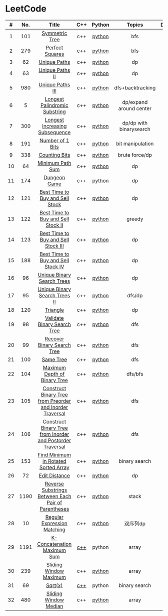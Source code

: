 LeetCode
========

| # | No. | Title | C++ | Python | Topics | Difficulty | Date |
|:----:|:------:| :--------------: | :--------: | :--------: | :--------: | :-: | :------: |
| 1 |101|[Symmetric Tree](https://leetcode.com/problems/symmetric-tree/) | c++ | [python](./solution/101SymmetricTree.py) | bfs | E | 2019/04/09 |
| 2 |279|[Perfect Squares](https://leetcode.com/problems/perfect-squares/) | c++ | [python](./solution/279PerfectSquares.py) | bfs | M | 2019/04/09 |
| 3 |62|[Unique Paths](https://leetcode.com/problemset/all/) | c++ | [python](./solution/62UniquePaths.py) | dp | M | 2019/04/15 |
| 4 |63|[Unique Paths II](https://leetcode.com/problemset/all/) | c++ | [python](./solution/63UniquePathsII.py) | dp | M | 2019/04/15 |
| 5 |980|[Unique Paths III](https://leetcode.com/problemset/all/) | c++ | [python](./solution/980UniquePathsIII.py) | dfs+backtracking | H | 2019/04/15 |
| 6 |5|[Longest Palindromic Substring](https://leetcode.com/problemset/all/) | c++ | [python](./solution/5LongestPalindromicSubstring.py) | dp/expand around center | M | 2019/04/15 |
| 7 |300|[Longest Increasing Subsequence](https://leetcode.com/problemset/all/) | c++ | [python](./solution/300LongestIncreasingSubsequence.py) | dp/dp with binarysearch | M | 2019/04/16 |
| 8 |191|[Number of 1 Bits](https://leetcode.com/problemset/all/) | c++ | [python](./solution/191Numberof1Bits.py) | bit manipulation | E | 2019/04/16 |
| 9 |338|[Counting Bits](https://leetcode.com/problemset/all/) | c++ | [python](./solution/338CountingBits.py) | brute force/dp| M | 2019/04/16 |
| 10 |64|[Minimum Path Sum](https://leetcode.com/problemset/all/) | c++ | [python](./solution/64MinimumPathSum.py) | dp | M | 2019/04/16 |
| 11 |174|[Dungeon Game](https://leetcode.com/problemset/all/) | c++ | [python](./solution/174DungeonGame.py) | dp | H | 2019/04/17 |
| 12 |121|[Best Time to Buy and Sell Stock](https://leetcode.com/problemset/all/) | c++ | [python](./solution/121BestTimetoBuyandSellStock.py) | dp | E | 2019/04/17 |
| 13 |122|[Best Time to Buy and Sell Stock II](https://leetcode.com/problemset/all/) | c++ | [python](./solution/122BestTimetoBuyandSellStockII.py) | greedy | E | 2019/04/17 |
| 14 |123|[Best Time to Buy and Sell Stock III](https://leetcode.com/problemset/all/) | c++ | [python](./solution/123BestTimetoBuyandSellStockIII.py) | dp | H | 2019/04/18 |
| 15 |188|[Best Time to Buy and Sell Stock IV](https://leetcode.com/problemset/all/) | c++ | [python](./solution/188BestTimetoBuyandSellStockIV.py) | dp | H | 2019/04/18 |
| 16 |96|[Unique Binary Search Trees](https://leetcode.com/problemset/all/) | c++ | [python](./solution/96UniqueBinarySearchTrees.py) | dp | M | 2019/04/19 |
| 17 |95|[Unique Binary Search Trees II](https://leetcode.com/problemset/all/) | c++ | [python](./solution/95UniqueBinarySearchTreesII.py) | dfs/dp | M | 2019/04/19 |
| 18 |120|[Triangle](https://leetcode.com/problemset/all/) | c++ | [python](./solution/120Triangle.py) | dp | M | 2019/04/22 |
| 19 |98|[Validate Binary Search Tree](https://leetcode.com/problemset/all/) | c++ | [python](./solution/98ValidateBinarySearchTree.py) | dfs | M | 2019/04/22 |
| 20 |99|[Recover Binary Search Tree](https://leetcode.com/problemset/all/) | c++ | [python](./solution/99RecoverBinarySearchTree.py) | dfs | H | 2019/04/24 |
| 21 |100|[Same Tree](https://leetcode.com/problemset/all/) | c++ | [python](./solution/100SameTree.py) | dfs | E | 2019/04/24 |
| 22 |104|[Maximum Depth of Binary Tree](https://leetcode.com/problemset/all/) | c++ | [python](./solution/104MaximumDepthofBinaryTree.py) | dfs/bfs | E | 2019/04/25 |
| 23 |105|[Construct Binary Tree from Preorder and Inorder Traversal](https://leetcode.com/problemset/all/) | c++ | [python](./solution/105ConstructBinaryTreefromPreorderandInorderTraversal.py) | dfs | M | 2019/04/25 |
| 24 |106|[Construct Binary Tree from Inorder and Postorder Traversal](https://leetcode.com/problemset/all/) | c++ | [python](./solution/106ConstructBinaryTreefromInorderandPostorderTraversal.py) | dfs | M | 2019/04/26 |
| 25 |153|[Find Minimum in Rotated Sorted Array](https://leetcode.com/problemset/all/) | c++ | [python](./solution/153FindMinimuminRotatedSortedArray.py) | binary search | M | 2019/04/28 |
| 26 |72|[Edit Distance](https://leetcode.com/problemset/all/) | c++ | [python](./solution/72EditDistance.py) | dp | H | 2019/05/21 |
| 27 |1190|[Reverse Substrings Between Each Pair of Parentheses](https://leetcode.com/problemset/all/) | c++ | [python](./solution/1190ReverseSubstringsBetweenEachPairofParentheses.py) | stack | M | 2019/09/17 |
| 28 |10|[Regular Expression Matching](https://leetcode.com/problemset/all/) | c++ | [python](./solution/10RegularExpressionMatching.py) | 双序列dp | H | 2019/09/18 |
| 29 |1191|[K-Concatenation Maximum Sum](https://leetcode.com/problemset/all/) | [c++](./solution/1191K-ConcatenationMaximumSum.cpp) | python | array | M | 2019/09/19 |
| 30 |239|[Sliding Window Maximum](https://leetcode.com/problemset/all/) | c++ | [python](./solution/239SlidingWindowMaximum.py) | array | H | 2019/09/19 |
| 31 |69|[Sqrt(x)](https://leetcode.com/problemset/all/) | [c++](./solution/69Sqrt(x).cpp) | python | binary search | E | 2019/09/20 |
| 32 |480|[Sliding Window Median](https://leetcode.com/problemset/all/) | c++ | [python](./solution/480SlidingWindowMedian.py) | array | H | 2019/09/22 |


